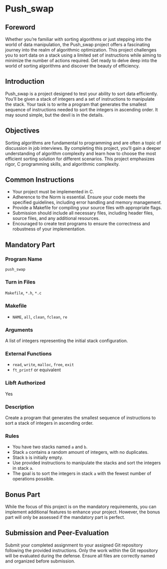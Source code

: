 # Push_swap

## Foreword

Whether you’re familiar with sorting algorithms or just stepping into the world of data manipulation, the Push_swap project offers a fascinating journey into the realm of algorithmic optimization. This project challenges you to sort data on a stack using a limited set of instructions while aiming to minimize the number of actions required. Get ready to delve deep into the world of sorting algorithms and discover the beauty of efficiency.

## Introduction

Push_swap is a project designed to test your ability to sort data efficiently. You’ll be given a stack of integers and a set of instructions to manipulate the stack. Your task is to write a program that generates the smallest sequence of instructions needed to sort the integers in ascending order. It may sound simple, but the devil is in the details.

## Objectives

Sorting algorithms are fundamental to programming and are often a topic of discussion in job interviews. By completing this project, you’ll gain a deeper understanding of algorithm complexity and learn how to choose the most efficient sorting solution for different scenarios. This project emphasizes rigor, C programming skills, and algorithmic complexity.

## Common Instructions

- Your project must be implemented in C.
- Adherence to the Norm is essential. Ensure your code meets the specified guidelines, including error handling and memory management.
- Provide a Makefile for compiling your source files with appropriate flags.
- Submission should include all necessary files, including header files, source files, and any additional resources.
- Encouraged to create test programs to ensure the correctness and robustness of your implementation.

## Mandatory Part

### Program Name
`push_swap`

### Turn in Files
`Makefile`, `*.h`, `*.c`

### Makefile
- `NAME`, `all`, `clean`, `fclean`, `re`

### Arguments
A list of integers representing the initial stack configuration.

### External Functions
- `read`, `write`, `malloc`, `free`, `exit`
- `ft_printf` or equivalent

### Libft Authorized
Yes

### Description
Create a program that generates the smallest sequence of instructions to sort a stack of integers in ascending order.

### Rules
- You have two stacks named `a` and `b`.
- Stack `a` contains a random amount of integers, with no duplicates.
- Stack `b` is initially empty.
- Use provided instructions to manipulate the stacks and sort the integers in stack `a`.
- The goal is to sort the integers in stack `a` with the fewest number of operations possible.

## Bonus Part

While the focus of this project is on the mandatory requirements, you can implement additional features to enhance your project. However, the bonus part will only be assessed if the mandatory part is perfect.

## Submission and Peer-Evaluation

Submit your completed assignment to your assigned Git repository following the provided instructions. Only the work within the Git repository will be evaluated during the defense. Ensure all files are correctly named and organized before submission.
